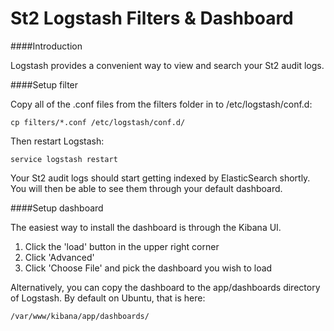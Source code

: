 St2 Logstash Filters & Dashboard
==========

####Introduction

Logstash provides a convenient way to view and search your St2 audit logs.

####Setup filter

Copy all of the .conf files from the filters folder in to /etc/logstash/conf.d:

    cp filters/*.conf /etc/logstash/conf.d/

Then restart Logstash:

    service logstash restart

Your St2 audit logs should start getting indexed by ElasticSearch shortly.  You will then be able to see them through your default dashboard.

####Setup dashboard

The easiest way to install the dashboard is through the Kibana UI.  

1. Click the 'load' button in the upper right corner
2. Click 'Advanced'
3. Click 'Choose File' and pick the dashboard you wish to load

Alternatively, you can copy the dashboard to the app/dashboards directory of Logstash.  By default on Ubuntu, that is here:

    /var/www/kibana/app/dashboards/
